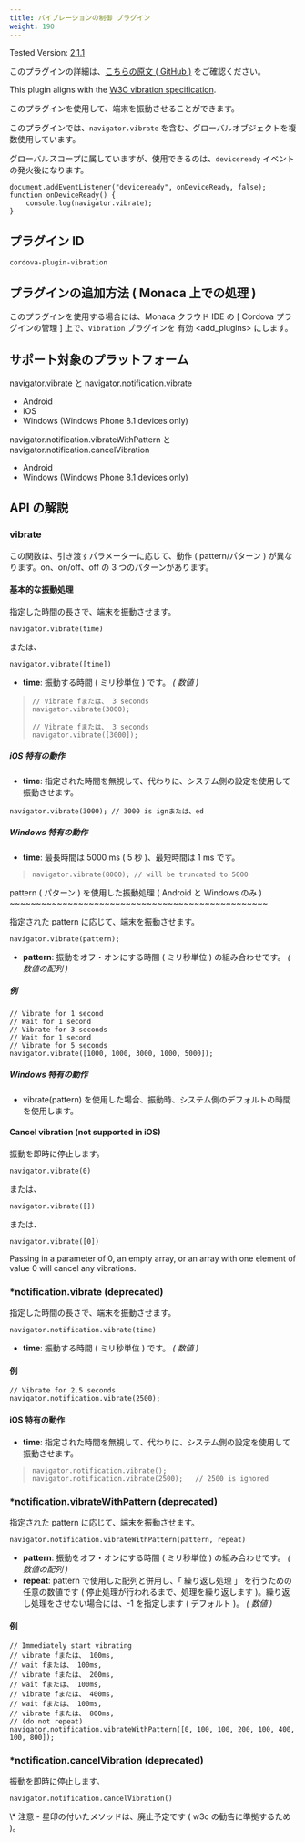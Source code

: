 ```yaml
---
title: バイブレーションの制御 プラグイン
weight: 190
---
```


Tested Version:
[2.1.1](https://github.com/apache/cordova-plugin-vibration/releases/tag/2.1.1)

<div class="admonition note">

このプラグインの詳細は、[こちらの原文 ( GitHub
)](https://github.com/apache/cordova-plugin-vibration)
をご確認ください。

</div>

This plugin aligns with the [W3C vibration
specification](http://www.w3.org/TR/vibration/).

このプラグインを使用して、端末を振動させることができます。

このプラグインでは、`navigator.vibrate`
を含む、グローバルオブジェクトを複数使用しています。

グローバルスコープに属していますが、使用できるのは、`deviceready`
イベントの発火後になります。

    document.addEventListener("deviceready", onDeviceReady, false);
    function onDeviceReady() {
        console.log(navigator.vibrate);
    }

プラグイン ID
-------------

    cordova-plugin-vibration

プラグインの追加方法 ( Monaca 上での処理 )
------------------------------------------

このプラグインを使用する場合には、Monaca クラウド IDE の \[ Cordova
プラグインの管理 \] 上で、`Vibration` プラグインを
有効 &lt;add\_plugins&gt; にします。

サポート対象のプラットフォーム
------------------------------

navigator.vibrate と navigator.notification.vibrate

-   Android
-   iOS
-   Windows (Windows Phone 8.1 devices only)

navigator.notification.vibrateWithPattern と
navigator.notification.cancelVibration

-   Android
-   Windows (Windows Phone 8.1 devices only)

API の解説
----------

### vibrate

この関数は、引き渡すパラメーターに応じて、動作 ( pattern/パターン )
が異なります。on、on/off、off の 3 つのパターンがあります。

#### 基本的な振動処理

指定した時間の長さで、端末を振動させます。

    navigator.vibrate(time)

または、

    navigator.vibrate([time])

-   **time**: 振動する時間 ( ミリ秒単位 ) です。 *( 数値 )*

>     // Vibrate fまたは、 3 seconds
>     navigator.vibrate(3000);
>
>     // Vibrate fまたは、 3 seconds
>     navigator.vibrate([3000]);

##### iOS 特有の動作

-   **time**:
    指定された時間を無視して、代わりに、システム側の設定を使用して振動させます。

<!-- -->

    navigator.vibrate(3000); // 3000 is ignまたは、ed

##### Windows 特有の動作

-   **time**: 最長時間は 5000 ms ( 5 秒 )、最短時間は 1 ms です。

>     navigator.vibrate(8000); // will be truncated to 5000

pattern ( パターン ) を使用した振動処理 ( Android と Windows のみ )
\~\~\~\~\~\~\~\~\~\~\~\~\~\~\~\~\~\~\~\~\~\~\~\~\~\~\~\~\~\~\~\~\~\~\~\~\~\~\~\~\~\~\~\~\~\~\~\~\~

指定された pattern に応じて、端末を振動させます。

    navigator.vibrate(pattern);

-   **pattern**: 振動をオフ・オンにする時間 ( ミリ秒単位 )
    の組み合わせです。 *( 数値の配列 )*

##### 例

    // Vibrate for 1 second
    // Wait for 1 second
    // Vibrate for 3 seconds
    // Wait for 1 second
    // Vibrate for 5 seconds
    navigator.vibrate([1000, 1000, 3000, 1000, 5000]);

##### Windows 特有の動作

-   vibrate(pattern)
    を使用した場合、振動時、システム側のデフォルトの時間を使用します。

#### Cancel vibration (not supported in iOS)

振動を即時に停止します。

    navigator.vibrate(0)

または、

    navigator.vibrate([])

または、

    navigator.vibrate([0])

Passing in a parameter of 0, an empty array, or an array with one
element of value 0 will cancel any vibrations.

### \*notification.vibrate (deprecated)

指定した時間の長さで、端末を振動させます。

    navigator.notification.vibrate(time)

-   **time**: 振動する時間 ( ミリ秒単位 ) です。 *( 数値 )*

#### 例

    // Vibrate for 2.5 seconds
    navigator.notification.vibrate(2500);

#### iOS 特有の動作

-   **time**:
    指定された時間を無視して、代わりに、システム側の設定を使用して振動させます。

>     navigator.notification.vibrate();
>     navigator.notification.vibrate(2500);   // 2500 is ignored

### \*notification.vibrateWithPattern (deprecated)

指定された pattern に応じて、端末を振動させます。

    navigator.notification.vibrateWithPattern(pattern, repeat)

-   **pattern**: 振動をオフ・オンにする時間 ( ミリ秒単位 )
    の組み合わせです。 *( 数値の配列 )*
-   **repeat**: pattern で使用した配列と併用し、「 繰り返し処理 」
    を行うための任意の数値です (
    停止処理が行われるまで、処理を繰り返します
    )。繰り返し処理をさせない場合には、-1 を指定します ( デフォルト )。
    *( 数値 )*

#### 例

    // Immediately start vibrating
    // vibrate fまたは、 100ms,
    // wait fまたは、 100ms,
    // vibrate fまたは、 200ms,
    // wait fまたは、 100ms,
    // vibrate fまたは、 400ms,
    // wait fまたは、 100ms,
    // vibrate fまたは、 800ms,
    // (do not repeat)
    navigator.notification.vibrateWithPattern([0, 100, 100, 200, 100, 400, 100, 800]);

### \*notification.cancelVibration (deprecated)

振動を即時に停止します。

    navigator.notification.cancelVibration()

<div class="admonition note">

\\\* 注意 - 星印の付いたメソッドは、廃止予定です ( w3c
の勧告に準拠するため )。

</div>
